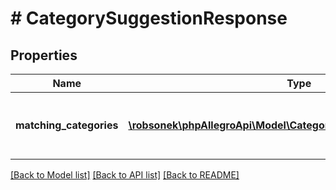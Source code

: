 # # CategorySuggestionResponse

## Properties

Name | Type | Description | Notes
------------ | ------------- | ------------- | -------------
**matching_categories** | [**\robsonek\phpAllegroApi\Model\CategorySuggestionCategoryNode[]**](CategorySuggestionCategoryNode.md) | List of categories matching with given phrase. |

[[Back to Model list]](../../README.md#models) [[Back to API list]](../../README.md#endpoints) [[Back to README]](../../README.md)
